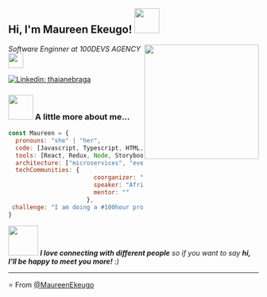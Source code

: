 
<h2> Hi, I'm Maureen Ekeugo! <img src="https://media.giphy.com/media/mGcNjsfWAjY5AEZNw6/giphy.gif" width="50"></h2>
<img align='right' src="https://media.giphy.com/media/ieyl9zmCjO4b4t6qoY/giphy.gif" width="230">
<p><em>Software Enginner at 100DEVS AGENCY<img src="https://media.giphy.com/media/fYSnHlufseco8Fh93Z/giphy.gif" width="30"></br>
</em></p>


[![Linkedin: thaianebraga](https://img.shields.io/badge/-MaureenEkeugo-blue?style=flat-square&logo=Linkedin&logoColor=white&link=https://www.linkedin.com/in/maureen-ekeugo-25139321b/)](https://www.linkedin.com/in/Maureenekeugo/)


### <img src="https://media.giphy.com/media/VgCDAzcKvsR6OM0uWg/giphy.gif" width="50"> A little more about me...  

```javascript
const Maureen = {
  pronouns: "she" | "her",
  code: [Javascript, Typescript, HTML, CSS],
  tools: [React, Redux, Node, Storybook, OOP],
  architecture: ["microservices", "event-driven", "design system pattern"],
  techCommunities: {
                        coorganizer: "BlacKWomenInTech",
                        speaker: "African-American",
                        mentor: ""
                      },
 challenge: "I am doing a #100hour project focused on highlighting my skills"
}
```

<img src="https://media.giphy.com/media/LnQjpWaON8nhr21vNW/giphy.gif" width="60"> <em><b>I love connecting with different people</b> so if you want to say <b>hi, I'll be happy to meet you more!</b> :)</em>

---

⭐️ From [@MaureenEkeugo](https://github.com/ReadyProgramReen/ReadyProgramReen)

